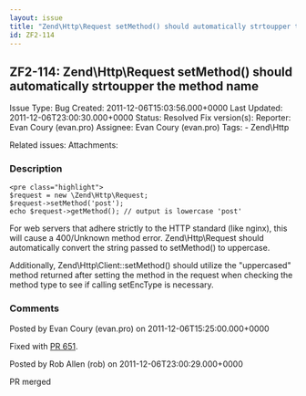 ```yaml
---
layout: issue
title: "Zend\Http\Request setMethod() should automatically strtoupper the method name"
id: ZF2-114
---
```


ZF2-114: Zend\\Http\\Request setMethod() should automatically strtoupper the method name
----------------------------------------------------------------------------------------

 Issue Type: Bug Created: 2011-12-06T15:03:56.000+0000 Last Updated: 2011-12-06T23:00:30.000+0000 Status: Resolved Fix version(s): 
 Reporter:  Evan Coury (evan.pro)  Assignee:  Evan Coury (evan.pro)  Tags: - Zend\\Http
 
 Related issues: 
 Attachments: 
### Description

 
    <pre class="highlight">
    $request = new \Zend\Http\Request;
    $request->setMethod('post');
    echo $request->getMethod(); // output is lowercase 'post'


For web servers that adhere strictly to the HTTP standard (like nginx), this will cause a 400/Unknown method error. Zend\\Http\\Request should automatically convert the string passed to setMethod() to uppercase.

Additionally, Zend\\Http\\Client::setMethod() should utilize the "uppercased" method returned after setting the method in the request when checking the method type to see if calling setEncType is necessary.

 

 

### Comments

Posted by Evan Coury (evan.pro) on 2011-12-06T15:25:00.000+0000

Fixed with [PR 651](https://github.com/zendframework/zf2/pull/651).

 

 

Posted by Rob Allen (rob) on 2011-12-06T23:00:29.000+0000

PR merged

 

 